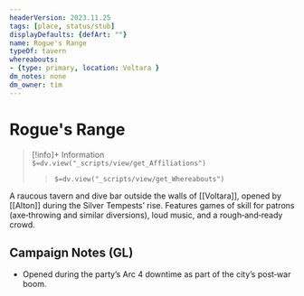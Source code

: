 ```yaml
---
headerVersion: 2023.11.25
tags: [place, status/stub]
displayDefaults: {defArt: ""}
name: Rogue's Range
typeOf: tavern
whereabouts: 
- {type: primary, location: Voltara }
dm_notes: none
dm_owner: tim
---
```

# Rogue's Range
>[!info]+ Information  
> `$=dv.view("_scripts/view/get_Affiliations")`  
>> `$=dv.view("_scripts/view/get_Whereabouts")`

A raucous tavern and dive bar outside the walls of [[Voltara]], opened by [[Alton]] during the Silver Tempests’ rise. Features games of skill for patrons (axe‑throwing and similar diversions), loud music, and a rough‑and‑ready crowd.

## Campaign Notes (GL)

- Opened during the party’s Arc 4 downtime as part of the city’s post‑war boom.
